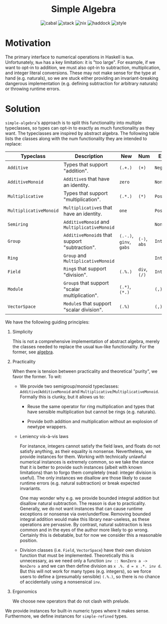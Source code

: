 <div align="center">

# Simple Algebra

![cabal](https://github.com/tbidne/simple-algebra/workflows/cabal/badge.svg?branch=main)
![stack](https://github.com/tbidne/simple-algebra/workflows/stack/badge.svg?branch=main)
![nix](https://github.com/tbidne/simple-algebra/workflows/nix/badge.svg?branch=main)
![haddock](https://github.com/tbidne/simple-algebra/workflows/haddock/badge.svg?branch=main)
![style](https://github.com/tbidne/simple-algebra/workflows/style/badge.svg?branch=main)

</div>


# Motivation

The primary interface to numerical operations in Haskell is `Num`. Unfortunately, `Num` has a key limitation: it is "too large". For example, if we want to opt-in to addition, we must also opt-in to subtraction, multiplication, and integer literal conversions. These may not make sense for the type at hand (e.g. naturals), so we are stuck either providing an
invariant-breaking dangerous implementation (e.g. defining subtraction for arbitrary naturals) or throwing runtime errors.

# Solution

`simple-algebra`'s approach is to split this functionality into multiple typeclasses, so types can opt-in to exactly as much functionality as they want. The typeclasses are inspired by abstract algebra. The following table lists the classes along with the num functionality they are intended to replace:

<table>
  <thead>
    <th>Typeclass</th>
    <th>Description</th>
    <th>New</th>
    <th>Num</th>
    <th>Example</th>
  </thead>
  <tr>
    <td><code>Additive</code></td>
    <td>Types that support "addition".</td>
    <td><code>(.+.)</code></td>
    <td><code>(+)</code></td>
    <td><code>Negative</code></td>
  </tr>
  <tr>
    <td><code>AdditiveMonoid</code></td>
    <td><code>Additive</code>s that have an identity.</td>
    <td><code>zero</code></td>
    <td></td>
    <td><code>NonPositive</code></td>
  </tr>
  <tr>
    <td><code>Multiplicative</code></td>
    <td>Types that support "multiplication".</td>
    <td><code>(.*.)</code></td>
    <td><code>(*)</code></td>
    <td><code>Positive</code></td>
  </tr>
  <tr>
    <td><code>MultiplicativeMonoid</code></td>
    <td><code>Multiplicative</code>s that have an identity.</td>
    <td><code>one</code></td>
    <td></td>
    <td><code>Positive</code></td>
  </tr>
  <tr>
    <td><code>Semiring</code></td>
    <td><code>AdditiveMonoid</code> and <code>MultiplicativeMonoid</code></td>
    <td></td>
    <td></td>
    <td><code>NonNegative</code></td>
  </tr>
  <tr>
    <td><code>Group</code></td>
    <td><code>AdditiveMonoid</code>s that support "subtraction".</td>
    <td><code>(.-.)</code>, <code>ginv</code>, <code>gabs</code></td>
    <td><code>(-)</code>, <code>abs</code></td>
    <td><code>Integer</code></td>
  </tr>
  <tr>
    <td><code>Ring</code></td>
    <td><code>Group</code> and <code>MultiplicativeMonoid</code></td>
    <td></td>
    <td></td>
    <td><code>Integer</code></td>
  </tr>
  <tr>
    <td><code>Field</code></td>
    <td><code>Ring</code>s that support "division".</td>
    <td><code>(.%.)</code></td>
    <td><code>div</code>, <code>(/)</code></td>
    <td><code>Integer</code></td>
  </tr>
  <tr>
    <td><code>Module</code></td>
    <td><code>Group</code>s that support "scalar multiplication".</td>
    <td><code>(.*)</code>, <code>(*.)</code></td>
    <td></td>
    <td><code>(,)</code></td>
  </tr>
  <tr>
    <td><code>VectorSpace</code></td>
    <td><code>Module</code>s that support "scalar division".</td>
    <td><code>(.%)</code></td>
    <td></td>
    <td><code>(,)</code></td>
  </tr>
</table>

We have the following guiding principles:

1. Simplicity

    This is not a comprehensive implementation of abstract algebra, merely the classes needed to replace the usual `Num`-like functionality. For the former, see [algebra](https://hackage.haskell.org/package/algebra).

2. Practicality

    When there is tension between practicality and theoretical "purity", we favor the former. To wit:

    * We provide two semigroup/monoid typeclasses:
       `Additive`/`AdditiveMonoid` and
       `Multiplicative`/`MultiplicativeMonoid`. Formally this is clunky, but it allows us to:

        * Reuse the same operator for ring multiplication and types that have sensible multiplication but cannot be rings (e.g. naturals).

        * Provide both addition and multiplication without an explosion of newtype wrappers.

    * Leniency vis-à-vis laws

        For instance, integers cannot satisfy the field laws, and floats do not satisfy anything, as their equality is nonsense. Nevertheless, we provide instances for them. Working with technically unlawful numerical instances is extremely common, so we take the stance that it is better to provide such instances (albeit with known limitations) than to forgo them completely (read: integer division is useful). The only instances we disallow are those likely to cause runtime errors (e.g. natural subtraction) or break expected invariants.

        One may wonder why e.g. we provide bounded integral addition but disallow natural subtraction. The reason is due to practicality. Generally, we do not want instances that can cause runtime exceptions or nonsense via over/underflow. Removing bounded integral addition would make this library near-useless, as these operations are pervasive. By contrast, natural subtraction is less common and in the eyes of the author more likely to go wrong. Certainly this is debatable, but for now we consider this a reasonable position.

    * Division classes (i.e. `Field`, `VectorSpace`) have their own division function that must be implemented. Theoretically this is unnecessary, as we need only a function `inv :: NonZero a -> NonZero a` and we can then define division as `x .%. d = x .*. inv d`. But this will not work for many types (e.g. integers), so we force users to define a (presumably sensible) `(.%.)`, so there is no chance of accidentally using a nonsensical `inv`.

3. Ergonomics

     We choose new operators that do not clash with prelude.

We provide instances for built-in numeric types where it makes sense. Furthermore, we define instances for `simple-refined` types.